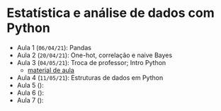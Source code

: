 # Estatística e análise de dados com Python


- Aula 1 (`06/04/21`): Pandas
- Aula 2 (`20/04/21`): One-hot, correlação e naive Bayes
- Aula 3 (`04/05/21`): Troca de professor; Intro Python
    - [material de aula](http://mmendelson.com/extra-resources/)
- Aula 4 (`11/05/21`): Estruturas de dados em Python
- Aula 5 (): 
- Aula 6 (): 
- Aula 7 (): 
